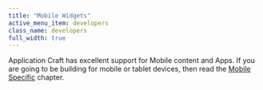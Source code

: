 ```yaml
---
title: "Mobile Widgets"
active_menu_item: developers
class_name: developers
full_width: true
---
```



Application Craft has excellent support for Mobile content and Apps. If you are going to be building for mobile or tablet devices, then read the [Mobile Specific](/developers/documentation/product-guide/mobile-apps-sites/) chapter.

